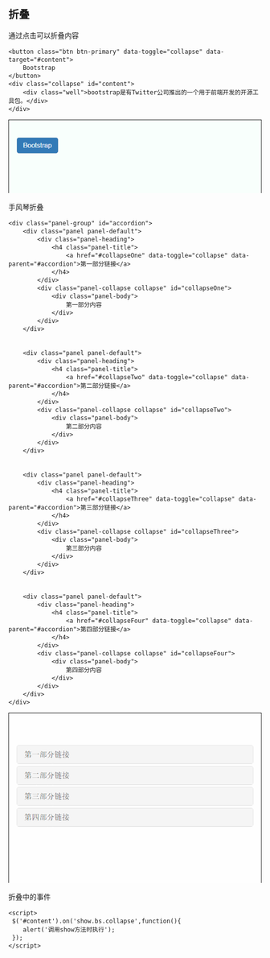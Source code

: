 ## 折叠 ##
通过点击可以折叠内容

	<button class="btn btn-primary" data-toggle="collapse" data-target="#content">
		Bootstrap
	</button>
	<div class="collapse" id="content">
		<div class="well">bootstrap是有Twitter公司推出的一个用于前端开发的开源工具包。</div>
	</div>

![样式](../images/collapse-basic.gif)

手风琴折叠

	<div class="panel-group" id="accordion">
		<div class="panel panel-default">
			<div class="panel-heading">
				<h4 class="panel-title">
					<a href="#collapseOne" data-toggle="collapse" data-parent="#accordion">第一部分链接</a>
				</h4>
			</div>
			<div class="panel-collapse collapse" id="collapseOne">
				<div class="panel-body">
					第一部分内容
				</div>
			</div>
		</div>
		

		<div class="panel panel-default">
			<div class="panel-heading">
				<h4 class="panel-title">
					<a href="#collapseTwo" data-toggle="collapse" data-parent="#accordion">第二部分链接</a>
				</h4>	
			</div>
			<div class="panel-collapse collapse" id="collapseTwo">
				<div class="panel-body">
					第二部分内容
				</div>
			</div>
		</div>
		

		<div class="panel panel-default">
			<div class="panel-heading">
				<h4 class="panel-title">
					<a href="#collapseThree" data-toggle="collapse" data-parent="#accordion">第三部分链接</a>
				</h4>	
			</div>
			<div class="panel-collapse collapse" id="collapseThree">
				<div class="panel-body">
					第三部分内容
				</div>
			</div>
		</div>
		

		<div class="panel panel-default">
			<div class="panel-heading">
				<h4 class="panel-title">
					<a href="#collapseFour" data-toggle="collapse" data-parent="#accordion">第四部分链接</a>
				</h4>	
			</div>
			<div class="panel-collapse collapse" id="collapseFour">
				<div class="panel-body">
					第四部分内容
				</div>
			</div>
		</div>	
	</div>

![折叠](../images/collapse-shou.gif)

折叠中的事件

	<script>
	 $('#content').on('show.bs.collapse',function(){
		alert('调用show方法时执行');
	 });
	</script>